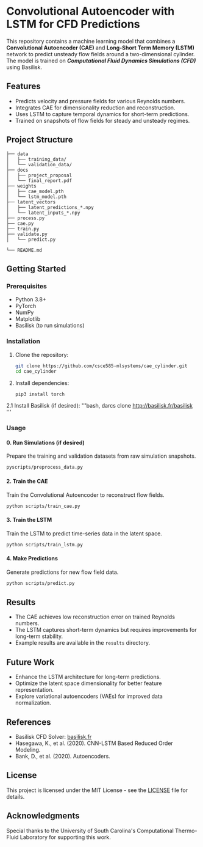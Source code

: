 # Convolutional Autoencoder with LSTM for CFD Predictions

This repository contains a machine learning model that combines a **Convolutional Autoencoder (CAE)** and **Long-Short Term Memory (LSTM)** network to predict unsteady flow fields around a two-dimensional cylinder. The model is trained on ***Computational Fluid Dynamics Simulations (CFD)*** using Basilisk.

## Features
- Predicts velocity and pressure fields for various Reynolds numbers.
- Integrates CAE for dimensionality reduction and reconstruction.
- Uses LSTM to capture temporal dynamics for short-term predictions.
- Trained on snapshots of flow fields for steady and unsteady regimes.

## Project Structure
```
├── data
│   ├── training_data/
│   └── validation_data/
├── docs
│   ├── project_proposal
│   └── final_report.pdf
├── weights
│   ├── cae_model.pth
│   └── lstm_model.pth
├── latent_vectors
│   ├── latent_predictions_*.npy
│   └── latent_inputs_*.npy
├── process.py
├── cae.py
├── train.py
├── validate.py
│   └── predict.py

└── README.md
```

## Getting Started

### Prerequisites
- Python 3.8+
- PyTorch
- NumPy
- Matplotlib
- Basilisk (to run simulations)

### Installation
1. Clone the repository:
   ```bash
   git clone https://github.com/csce585-mlsystems/cae_cylinder.git
   cd cae_cylinder
   ```
2. Install dependencies:
   ```bash, e.g.
   pip3 install torch
   ```
2.1 Install Basilisk (if desired):
   '''bash, 
   darcs clone http://basilisk.fr/basilisk
   '''
### Usage

#### 0. Run Simulations (if desired)
Prepare the training and validation datasets from raw simulation snapshots.
```bash
pyscripts/preprocess_data.py
```

#### 2. Train the CAE
Train the Convolutional Autoencoder to reconstruct flow fields.
```bash
python scripts/train_cae.py
```

#### 3. Train the LSTM
Train the LSTM to predict time-series data in the latent space.
```bash
python scripts/train_lstm.py
```

#### 4. Make Predictions
Generate predictions for new flow field data.
```bash
python scripts/predict.py
```

## Results
- The CAE achieves low reconstruction error on trained Reynolds numbers.
- The LSTM captures short-term dynamics but requires improvements for long-term stability.
- Example results are available in the `results` directory.

## Future Work
- Enhance the LSTM architecture for long-term predictions.
- Optimize the latent space dimensionality for better feature representation.
- Explore variational autoencoders (VAEs) for improved data normalization.

## References
- Basilisk CFD Solver: [basilisk.fr](http://basilisk.fr)
- Hasegawa, K., et al. (2020). CNN-LSTM Based Reduced Order Modeling.
- Bank, D., et al. (2020). Autoencoders.

## License
This project is licensed under the MIT License - see the [LICENSE](LICENSE) file for details.

## Acknowledgments
Special thanks to the University of South Carolina's Computational Thermo-Fluid Laboratory for supporting this work.
